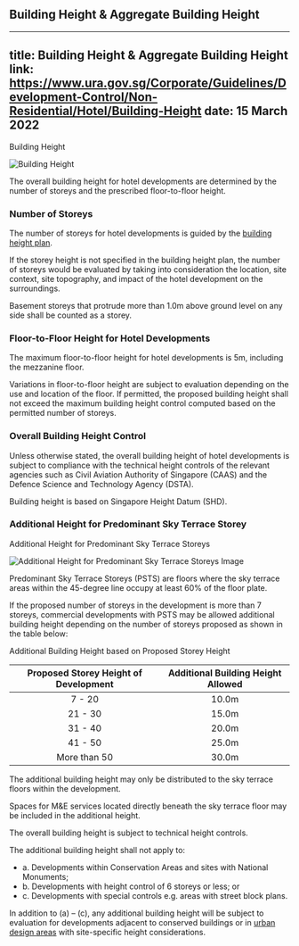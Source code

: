 
## Building Height & Aggregate Building Height
---
title: Building Height & Aggregate Building Height
link: https://www.ura.gov.sg/Corporate/Guidelines/Development-Control/Non-Residential/Hotel/Building-Height
date: 15 March 2022
---

Building Height

![Building Height](https://www.ura.gov.sg/-/media/Corporate/Guidelines/Development-control/Hotel/H06_Building_Height.jpg?h=100%25&w=100%25)

The overall building height for hotel developments are determined by the number of storeys and the prescribed floor-to-floor height.

### Number of Storeys

The number of storeys for hotel developments is guided by the [building height plan](https://www.ura.gov.sg/maps/?service=BH).

If the storey height is not specified in the building height plan, the number of storeys would be evaluated by taking into consideration the location, site context, site topography, and impact of the hotel development on the surroundings.

Basement storeys that protrude more than 1.0m above ground level on any side shall be counted as a storey.

### Floor-to-Floor Height for Hotel Developments

The maximum floor-to-floor height for hotel developments is 5m, including the mezzanine floor.

Variations in floor-to-floor height are subject to evaluation depending on the use and location of the floor. If permitted, the proposed building height shall not exceed the maximum building height control computed based on the permitted number of storeys.

### Overall Building Height Control

Unless otherwise stated, the overall building height of hotel developments is subject to compliance with the technical height controls of the relevant agencies such as Civil Aviation Authority of Singapore (CAAS) and the Defence Science and Technology Agency (DSTA).

Building height is based on Singapore Height Datum (SHD).

### Additional Height for Predominant Sky Terrace Storey

Additional Height for Predominant Sky Terrace Storeys

![Additional Height for Predominant Sky Terrace Storeys Image](https://www.ura.gov.sg/-/media/Corporate/Guidelines/Development-control/Commercial/C04_Additional_Height_for_Sky_Terrace_Floors.jpg?h=100%25&w=100%25)

Predominant Sky Terrace Storeys (PSTS) are floors where the sky terrace areas within the 45-degree line occupy at least 60% of the floor plate.

If the proposed number of storeys in the development is more than 7 storeys, commercial developments with PSTS may be allowed additional building height depending on the number of storeys proposed as shown in the table below:

Additional Building Height based on Proposed Storey Height

| Proposed Storey Height of Development | Additional Building Height Allowed |
| :-----------------------------------: | :--------------------------------: |
|                7 - 20                 |               10.0m                |
|                21 - 30                |               15.0m                |
|                31 - 40                |               20.0m                |
|                41 - 50                |               25.0m                |
|             More than 50              |               30.0m                |

The additional building height may only be distributed to the sky terrace floors within the development.

Spaces for M&E services located directly beneath the sky terrace floor may be included in the additional height.

The overall building height is subject to technical height controls.

The additional building height shall not apply to:

- a. Developments within Conservation Areas and sites with National Monuments;
- b. Developments with height control of 6 storeys or less; or
- c. Developments with special controls e.g. areas with street block plans.

In addition to (a) – (c), any additional building height will be subject to evaluation for developments adjacent to conserved buildings or in [urban design areas](https://www.ura.gov.sg/Corporate/Guidelines/Urban-Design) with site-specific height considerations.